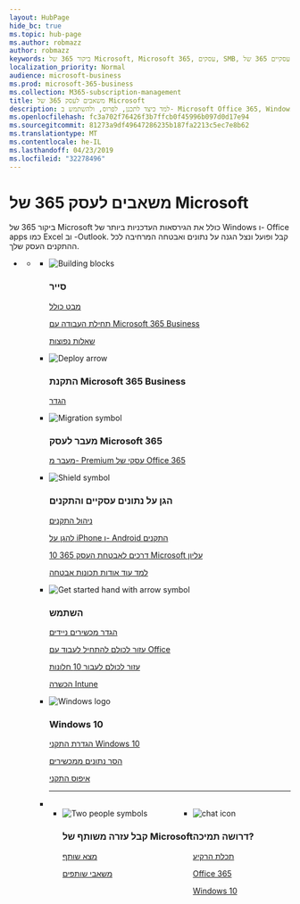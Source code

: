 ```yaml
---
layout: HubPage
hide_bc: true
ms.topic: hub-page
ms.author: robmazz
author: robmazz
keywords: ביקור 365 של Microsoft, Microsoft 365, עסקים, SMB, קטנים העסק הבינוני, תיעוד עסקיים 365 של Microsoft, מסמכים, תיעוד, מידע טכני
localization_priority: Normal
audience: microsoft-business
ms.prod: microsoft-365-business
ms.collection: M365-subscription-management
title: משאבים לעסק 365 של Microsoft
description: למד כיצד לתכנן, לפרוס, ולהשתמש ב- Microsoft Office 365, Windows 10, ניידות ארגון + אבטחה יחד בעסק שלך עבור תשתית משולבת ומאובטחת מאפשרת עבודת צוות אשר מבטל את הנעילה של יצירתיות.
ms.openlocfilehash: fc3a702f76426f3b7ffcb0f45996b097d0d17e94
ms.sourcegitcommit: 81273a9df49647286235b187fa2213c5ec7e8b62
ms.translationtype: MT
ms.contentlocale: he-IL
ms.lasthandoff: 04/23/2019
ms.locfileid: "32278496"
---
```

<div id="main" class="v2">
    <div class="container">
        <h1>משאבים לעסק 365 של Microsoft</h1>
        <P>ביקור 365 של Microsoft כולל את הגירסאות העדכניות ביותר של Windows ו- Office apps כמו Excel וב -Outlook. קבל ופועל ונצל הגנה על נתונים ואבטחה המרחיבה לכל ההתקנים העסק שלך.</p>
        <P></p>
        <ul class="pivots">
            <li>
                <a href="#home"></a>
                <ul id="home">
                    <li>
                        <a href="#home-all"></a>
                        <ul id="home-all" class="cardsF">
                            <li>
                                <div class="cardSize">
                                    <div class="cardPadding">
                                        <div class="card">
                                            <div class="cardImageOuter">
                                                <div class="cardImage">
                                                    <img src="https://docs.microsoft.com/office/media/icons/blocks-blue.svg" alt="Building blocks" />
                                                </div>
                                            </div>
                                            <div class="cardText">
                                                <h3>סייר</h3>
                                                <P><a href="https://support.office.com/article/what-is-microsoft-365-business-901e2522-c2cf-4b8c-894e-f482cda3347a" target="_blank">מבט כולל</a></p>
                                                <P><a href="microsoft-365-business-overview.md" target="_blank">תחילת העבודה עם Microsoft 365 Business</a></p> <P><a href="https://docs.microsoft.com/microsoft-365/business/support/microsoft-365-business-faqs" target="_blank">שאלות נפוצות</a></p>
                                            </div>
                                        </div>
                                    </div>
                                </div>
                            </li>
                            <li>
                                <div class="cardSize">
                                    <div class="cardPadding">
                                        <div class="card">
                                            <div class="cardImageOuter">
                                                <div class="cardImage">
                                                    <img src="https://docs.microsoft.com/office/media/icons/deploy-blue.svg" alt="Deploy arrow" />
                                                </div>
                                            </div>
                                            <div class="cardText">
                                                <h3>התקנת Microsoft 365 Business</h3>
                                                <P><a href="set-up.md" target="_blank">הגדר</a></p>
                                            </div>
                                        </div>
                                    </div>
                                </div>
                            </li>
                            <li>
                                <div class="cardSize">
                                    <div class="cardPadding">
                                        <div class="card">
                                            <div class="cardImageOuter">
                                                <div class="cardImage">
                                                    <img src="https://docs.microsoft.com/office/media/icons/migration-blue.svg" alt="Migration symbol" />
                                                </div>
                                            </div>
                                            <div class="cardText">
                                                <h3>מעבר לעסק Microsoft 365</h3>
                                                <P><a href="migrate-to-microsoft-365-business.md" target="_blank">מעבר מ- Premium עסקי של Office 365</a></p>
                                            </div>
                                        </div>
                                    </div>
                                </div>
                            </li> 
                            <li>
                                <div class="cardSize">
                                    <div class="cardPadding">
                                        <div class="card">
                                            <div class="cardImageOuter">
                                                <div class="cardImage">
                                                    <img src="https://docs.microsoft.com/office/media/icons/security-blue.svg" alt="Shield symbol" />
                                                </div>
                                            </div>
                                            <div class="cardText">
                                                <h3>הגן על נתונים עסקיים והתקנים</h3>
                                                <P><a href="manage.md" target="_blank">ניהול התקנים</a></p> <P><a href="app-protection-settings-for-android-and-ios.md" target="_blank">להגן על iPhone ו- Android התקנים</a></p>
                                                 <P><a href="https://support.office.com/article/top-10-ways-to-secure-office-365-and-microsoft-365-business-plans-from-cyber-threats-de2da300-dbb6-4725-bb12-b85a9d296e75" target="_blank">10 דרכים לאבטחת העסק 365 Microsoft עליון</a></p>
                                                <P><a href="security-features.md" target="_blank">למד עוד אודות תכונות אבטחה</a></p>
                                                </div>
                                        </div>
                                    </div>
                                </div>
                            </li>
                            <li>
                                <div class="cardSize">
                                    <div class="cardPadding">
                                        <div class="card">
                                            <div class="cardImageOuter">
                                                <div class="cardImage">
                                                    <img src="https://docs.microsoft.com/office/media/icons/get-started-blue.svg" alt="Get started hand with arrow symbol" />
                                                </div>
                                            </div>
                                            <div class="cardText">
                                                <h3>השתמש</h3>
                                                <P><a href="set-up-mobile-devices.md" target="_blank">הגדר מכשירים ניידים</a></p>
                                                <P><a href="https://support.office.com/office-training-center" target="_blank">עזור לכולם להתחיל לעבוד עם Office</a></p>
                                                <P><a href="https://www.microsoft.com/itpro/windows-10/end-user-readiness" target="_blank">עזור לכולם לעבור 10 חלונות</a></p>
                                                <P><a href="https://docs.microsoft.com/intune-user-help/use-managed-devices-to-get-work-done" target="_blank">הכשרה Intune</a></p>
                                            </div>
                                        </div>
                                    </div>
                                </div>
                            </li>
                            <li>
                                <div class="cardSize">
                                    <div class="cardPadding">
                                        <div class="card">
                                            <div class="cardImageOuter">
                                                <div class="cardImage">
                                                    <img src="https://docs.microsoft.com/media/logos/logo_Windows.svg" alt="Windows logo" />
                                                </div>
                                            </div>
                                            <div class="cardText">
                                                <h3>Windows 10</h3>
                                                <P><a href="set-up-windows-devices.md" target="_blank">הגדרת התקני Windows 10</a></p>
                                                <P><a href="remove-company-data.md" target="_blank">הסר נתונים ממכשירים</a></p>
                                                <P><a href="reset-devices-to-factory-settings.md" target="_blank">איפוס התקני</a></p>
                                            </div>
                                        </div>
                                    </div>
                                </div>
                            </li>
                                <li class="fullSpan">
                                  <hr />
                                  <br>
                                  <ul class="cardsF panelContent singlePanelContent" style="display:flex!important;">
                                    <li>
                                    <div class="cardSize">
                                        <div class="cardPadding">
                                            <div class="card">
                                                <div class="cardImageOuter">
                                                    <div class="cardImage">
                                                        <img src="https://docs.microsoft.com/office/media/icons/users-people.svg" alt="Two people symbols" />
                                                    </div>
                                                </div>
                                                <div class="cardText">
                                                    <h3>קבל עזרה משותף של Microsoft</h3>
                                                    <P><a href="https://www.microsoft.com/solution-providers/search" target="_blank">מצא שותף</a></p>
                                                    <P><a href="https://www.microsoft.com/microsoft-365/partners/business" target="_blank">משאבי שותפים</a></p>
                                                </div>
                                            </div>
                                        </div>
                                    </div>
                                </li> 
                                <li>
                                    <div class="cardSize">
                                        <div class="cardPadding">
                                            <div class="card">
                                                <div class="cardImageOuter">
                                                    <div class="cardImage">
                                                        <img src="https://docs.microsoft.com/office/media/icons/chat.svg" alt="chat icon" />
                                                    </div>
                                                </div>
                                                <div class="cardText">
                                                    <h3>דרושה תמיכה?</h3>
                                                     <P><a href="https://azure.microsoft.com/support/options/" target="_blank">תכלת הרקיע</a></p>
                                                     <P><a href="https://support.office.com/article/Contact-support-for-business-products-Admin-Help-32a17ca7-6fa0-4870-8a8d-e25ba4ccfd4b" target="_blank">Office 365</a></p>
                                                     <P><a href="http://support.microsoft.com/products/windows" target="_blank">Windows 10</a></p>
                                                </div>
                                            </div>
                                        </div>
                                    </div>
                                </li>
                            </li>
                        </ul>
                    </li>
                </ul>
            </li>
        </ul>
    </div>
</div>
